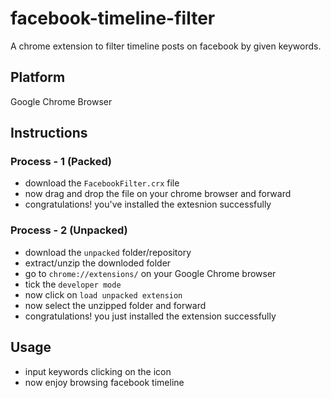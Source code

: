 # facebook-timeline-filter
A chrome extension to filter timeline posts on facebook by given keywords.

## Platform
Google Chrome Browser

## Instructions

### Process - 1 (Packed)

* download the `FacebookFilter.crx` file
* now drag and drop the file on your chrome browser and forward
* congratulations! you've installed the extesnion successfully

### Process - 2 (Unpacked)

* download the `unpacked` folder/repository
* extract/unzip the downloded folder
* go to `chrome://extensions/` on your Google Chrome browser
* tick the `developer mode`
* now click on `load unpacked extension`
* now select the unzipped folder and forward
* congratulations! you just installed the extension successfully

## Usage
* input keywords clicking on the icon
* now enjoy browsing facebook timeline
